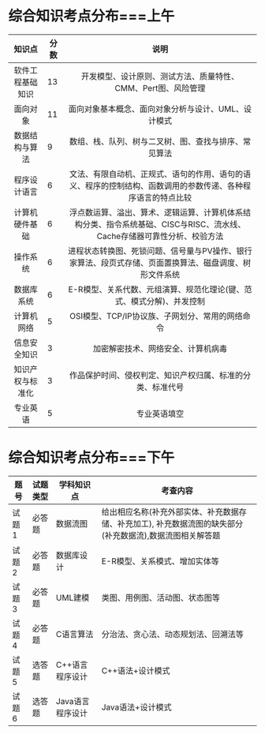 



# 综合知识考点分布===上午



|      知识点      | 分数 |                             说明                             |
| :--------------: | ---- | :----------------------------------------------------------: |
| 软件工程基础知识 | 13   | 开发模型、设计原则、测试方法、质量特性、CMM、Pert图、风险管理 |
|     面向对象     | 11   |     面向对象基本概念、面向对象分析与设计、UML、设计模式      |
|  数据结构与算法  | 9    |     数组、栈、队列、树与二叉树、图、查找与排序、常见算法     |
|   程序设计语言   | 6    | 文法、有限自动机、正规式、语句的作用、语句的语义、程序的控制结构、函数调用的参数传递、各种程序语言的特点比较 |
|  计算机硬件基础  | 6    | 浮点数运算、溢出、算术、逻辑运算、计算机体系结构分类、指令系统基础、CISC与RISC、流水线、Cache存储器可靠性分析、校验方法 |
|     操作系统     | 6    | 进程状态转换图、死锁问题、信号量与PV操作、银行家算法、段页式存储、页面置换算法、磁盘调度、树形文件系统 |
|    数据库系统    | 6    | E-R模型、关系代数、元组演算、规范化理论(键、范式、模式分解)、并发控制 |
|    计算机网络    | 5    |       OSI模型、TCP/IP协议族、子网划分、常用的网络命令        |
|   信息安全知识   | 3    |              加密解密技术、网络安全、计算机病毒              |
| 知识产权与标准化 | 3    |  作品保护时间、侵权判定、知识产权归属、标准的分类、标准代号  |
|     专业英语     | 5    |                         专业英语填空                         |



# 综合知识考点分布===下午

| 题号  | 试题类型 | 学科知识点       | 考查内容                                                     |
| ----- | -------- | ---------------- | ------------------------------------------------------------ |
| 试题1 | 必答题   | 数据流图         | 给出相应名称(补充外部实体、补充数据存储、补充加工), 补充数据流图的缺失部分(补充数据流),数据流图相关解答题 |
| 试题2 | 必答题   | 数据库设计       | E-R模型、关系模式、增加实体等                                |
| 试题3 | 必答题   | UML建模          | 类图、用例图、活动图、状态图等                               |
| 试题4 | 必答题   | C语言算法        | 分治法、贪心法、动态规划法、回溯法等                         |
| 试题5 | 选答题   | C++语言程序设计  | C++语法+设计模式                                             |
| 试题6 | 选答题   | Java语言程序设计 | Java语法+设计模式                                            |

